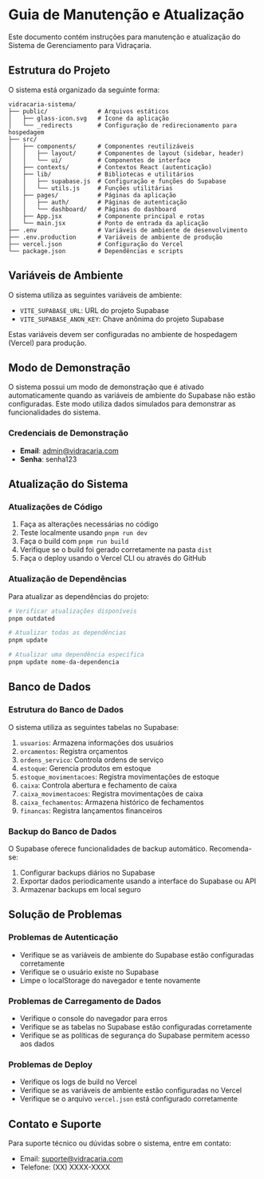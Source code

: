 # Guia de Manutenção e Atualização

Este documento contém instruções para manutenção e atualização do Sistema de Gerenciamento para Vidraçaria.

## Estrutura do Projeto

O sistema está organizado da seguinte forma:

```
vidracaria-sistema/
├── public/              # Arquivos estáticos
│   ├── glass-icon.svg   # Ícone da aplicação
│   └── _redirects       # Configuração de redirecionamento para hospedagem
├── src/
│   ├── components/      # Componentes reutilizáveis
│   │   ├── layout/      # Componentes de layout (sidebar, header)
│   │   └── ui/          # Componentes de interface
│   ├── contexts/        # Contextos React (autenticação)
│   ├── lib/             # Bibliotecas e utilitários
│   │   ├── supabase.js  # Configuração e funções do Supabase
│   │   └── utils.js     # Funções utilitárias
│   ├── pages/           # Páginas da aplicação
│   │   ├── auth/        # Páginas de autenticação
│   │   └── dashboard/   # Páginas do dashboard
│   ├── App.jsx          # Componente principal e rotas
│   └── main.jsx         # Ponto de entrada da aplicação
├── .env                 # Variáveis de ambiente de desenvolvimento
├── .env.production      # Variáveis de ambiente de produção
├── vercel.json          # Configuração do Vercel
└── package.json         # Dependências e scripts
```

## Variáveis de Ambiente

O sistema utiliza as seguintes variáveis de ambiente:

- `VITE_SUPABASE_URL`: URL do projeto Supabase
- `VITE_SUPABASE_ANON_KEY`: Chave anônima do projeto Supabase

Estas variáveis devem ser configuradas no ambiente de hospedagem (Vercel) para produção.

## Modo de Demonstração

O sistema possui um modo de demonstração que é ativado automaticamente quando as variáveis de ambiente do Supabase não estão configuradas. Este modo utiliza dados simulados para demonstrar as funcionalidades do sistema.

### Credenciais de Demonstração

- **Email**: admin@vidracaria.com
- **Senha**: senha123

## Atualização do Sistema

### Atualizações de Código

1. Faça as alterações necessárias no código
2. Teste localmente usando `pnpm run dev`
3. Faça o build com `pnpm run build`
4. Verifique se o build foi gerado corretamente na pasta `dist`
5. Faça o deploy usando o Vercel CLI ou através do GitHub

### Atualização de Dependências

Para atualizar as dependências do projeto:

```bash
# Verificar atualizações disponíveis
pnpm outdated

# Atualizar todas as dependências
pnpm update

# Atualizar uma dependência específica
pnpm update nome-da-dependencia
```

## Banco de Dados

### Estrutura do Banco de Dados

O sistema utiliza as seguintes tabelas no Supabase:

1. `usuarios`: Armazena informações dos usuários
2. `orcamentos`: Registra orçamentos
3. `ordens_servico`: Controla ordens de serviço
4. `estoque`: Gerencia produtos em estoque
5. `estoque_movimentacoes`: Registra movimentações de estoque
6. `caixa`: Controla abertura e fechamento de caixa
7. `caixa_movimentacoes`: Registra movimentações de caixa
8. `caixa_fechamentos`: Armazena histórico de fechamentos
9. `financas`: Registra lançamentos financeiros

### Backup do Banco de Dados

O Supabase oferece funcionalidades de backup automático. Recomenda-se:

1. Configurar backups diários no Supabase
2. Exportar dados periodicamente usando a interface do Supabase ou API
3. Armazenar backups em local seguro

## Solução de Problemas

### Problemas de Autenticação

- Verifique se as variáveis de ambiente do Supabase estão configuradas corretamente
- Verifique se o usuário existe no Supabase
- Limpe o localStorage do navegador e tente novamente

### Problemas de Carregamento de Dados

- Verifique o console do navegador para erros
- Verifique se as tabelas no Supabase estão configuradas corretamente
- Verifique se as políticas de segurança do Supabase permitem acesso aos dados

### Problemas de Deploy

- Verifique os logs de build no Vercel
- Verifique se as variáveis de ambiente estão configuradas no Vercel
- Verifique se o arquivo `vercel.json` está configurado corretamente

## Contato e Suporte

Para suporte técnico ou dúvidas sobre o sistema, entre em contato:

- Email: suporte@vidracaria.com
- Telefone: (XX) XXXX-XXXX

